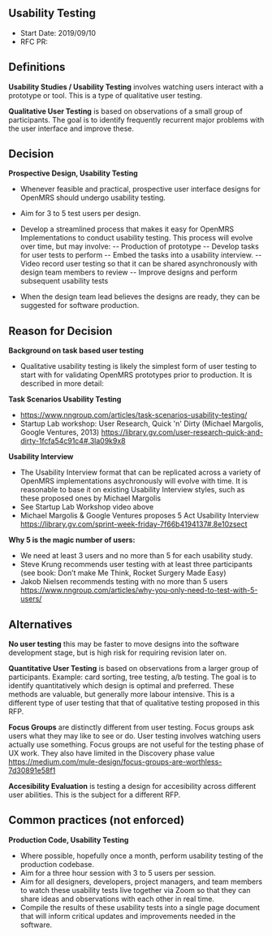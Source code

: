 ## Usability Testing
- Start Date: 2019/09/10
- RFC PR: 
	
## Definitions
**Usability Studies / Usability Testing** involves watching users interact with a prototype or tool. This is a type of qualitative user testing.

**Qualitative User Testing** is based on observations of a small group of participants. The goal is to identify frequently recurrent major problems with the user interface and improve these.

## Decision
**Prospective Design, Usability Testing**
- Whenever feasible and practical, prospective user interface designs for OpenMRS should undergo usability testing.
- Aim for 3 to 5 test users per design.
- Develop a streamlined process that makes it easy for OpenMRS Implementations to conduct usability testing. This process will evolve over time, but may involve:
-- Production of prototype
-- Develop tasks for user tests to perform
-- Embed the tasks into a usability interview.
-- Video record user testing so that it can be shared asynchronously with design team members to review
-- Improve designs and perform subsequent usability tests

- When the design team lead believes the designs are ready, they can be suggested for software production.

## Reason for Decision
**Background on task based user testing**
- Qualitative usability testing is likely the simplest form of user testing to start with for validating OpenMRS prototypes prior to production. It is described in more detail:

**Task Scenarios Usability Testing** 
- https://www.nngroup.com/articles/task-scenarios-usability-testing/
- Startup Lab workshop: User Research, Quick 'n' Dirty (Michael Margolis, Google Ventures, 2013) https://library.gv.com/user-research-quick-and-dirty-1fcfa54c91c4#.3la09k9x8 

**Usability Interview**
- The Usability Interview format that can be replicated across a variety of OpenMRS implementations asychronously will evolve with time. It is reasonable to base it on existing Usability Interview styles, such as these proposed ones by Michael Margolis
- See Startup Lab Workshop video above
- Michael Margolis & Google Ventures proposes 5 Act Usability Interview https://library.gv.com/sprint-week-friday-7f66b4194137#.8e10zsect

**Why 5 is the magic number of users:**
- We need at least 3 users and no more than 5 for each usability study.
- Steve Krung recommends user testing with at least three participants (see book: Don’t make Me Think, Rocket Surgery Made Easy)
- Jakob Nielsen recommends testing with no more than 5 users https://www.nngroup.com/articles/why-you-only-need-to-test-with-5-users/
	
	
## Alternatives
**No user testing** this may be faster to move designs into the software development stage, but is high risk for requiring revision later on.

**Quantitative User Testing** is based on observations from a larger group of participants. Example: card sorting, tree testing, a/b testing. The goal is to identify quantitatively which design is optimal and preferred. These methods are valuable, but generally more labour intensive. This is a different type of user testing that that of qualitative testing proposed in this RFP.

**Focus Groups** are distinctly different from user testing. Focus groups ask users what they may like to see or do. User testing involves watching users actually use something. Focus groups are not useful for the testing phase of UX work. They also have limited in the Discovery phase value https://medium.com/mule-design/focus-groups-are-worthless-7d30891e58f1

**Accesibility Evaluation** is testing a design for accesibility across different user abilities. This is the subject for a different RFP.

## Common practices (not enforced)
	
**Production Code, Usability Testing**
- Where possible, hopefully once a month, perform usability testing of the production codebase.
- Aim for a three hour session with 3 to 5 users per session.
- Aim for all designers, developers, project managers, and team members to watch these usability tests live together via Zoom so that they can share ideas and observations with each other in real time.
- Compile the results of these usability tests into a single page document that will inform critical updates and improvements needed in the software.